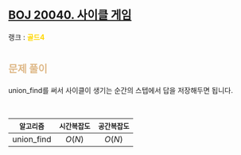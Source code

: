 # <span style="font-size:17pt; font-weight:bold">[BOJ 20040. 사이클 게임](https://www.acmicpc.net/problem/20040)</span>
랭크 : <span style="color:gold">__골드4__</span>
<br>

# <span style="font-size:15pt;color:BurlyWood">문제 풀이</span>

union_find를 써서 사이클이 생기는 순간의 스텝에서 답을 저장해두면 됩니다.

<br>

|`알고리즘`|`시간복잡도`|`공간복잡도`|
|:---:|:---:|:---:|
| union_find | $O(N)$| $O(N)$ |

<br><br>
